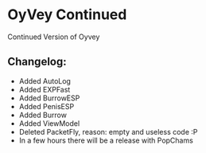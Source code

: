 # OyVey Continued

Continued Version of Oyvey

## Changelog:

* Added AutoLog
* Added EXPFast
* Added BurrowESP
* Added PenisESP
* Added Burrow
* Added ViewModel
* Deleted PacketFly, reason: empty and useless code :P
* In a few hours there will be a release with PopChams
